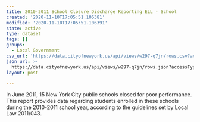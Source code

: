 ```yaml
---
title: 2010-2011 School Closure Discharge Reporting ELL - School
created: '2020-11-10T17:05:51.106381'
modified: '2020-11-10T17:05:51.106391'
state: active
type: dataset
tags: []
groups:
  - Local Government
csv_url: 'https://data.cityofnewyork.us/api/views/w297-q7jn/rows.csv?accessType=DOWNLOAD'
json_url: >-
  https://data.cityofnewyork.us/api/views/w297-q7jn/rows.json?accessType=DOWNLOAD
layout: post

---
```

In June 2011, 15 New York City public schools closed for poor performance.  This report provides data regarding students enrolled in these schools during the 2010-2011 school year, according to the guidelines set by Local Law 2011/043.
